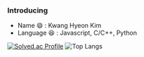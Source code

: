 ### Introducing
- Name 😄 : Kwang Hyeon Kim
- Language :satisfied: : Javascript, C/C++, Python


[![Solved.ac Profile](http://mazassumnida.wtf/api/generate_badge?boj=rhkdguskim)](https://solved.ac/rhkdguskim)
![Top Langs](https://github-readme-stats.vercel.app/api/top-langs/?username=rhkdguskim)
<!--
**rhkdguskim/rhkdguskim** is a ✨ _special_ ✨ repository because its `README.md` (this file) appears on your GitHub profile.

Here are some ideas to get you started:

- 🔭 I’m currently working on ...
- 🌱 I’m currently learning ...
- 👯 I’m looking to collaborate on ...
- 🤔 I’m looking for help with ...
- 💬 Ask me about ...
- 📫 How to reach me: ...
- 😄 Pronouns: ...
- ⚡ Fun fact: ...
-->
